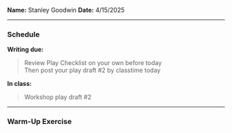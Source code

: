 **Name:** Stanley Goodwin
**Date:** 4/15/2025

---
### Schedule
**Writing due:**
> Review Play Checklist on your own before today  
> Then post your play draft #2 by classtime today  

**In class:**
> Workshop play draft #2

---
### Warm-Up Exercise